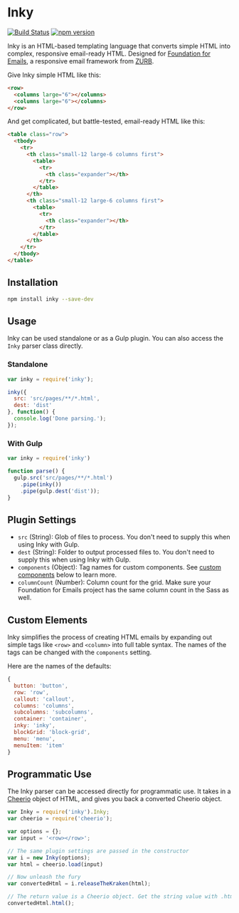 # Inky

[![Build Status](https://travis-ci.org/zurb/inky.svg?branch=master)](https://travis-ci.org/zurb/inky) [![npm version](https://badge.fury.io/js/inky.svg)](https://badge.fury.io/js/inky)

Inky is an HTML-based templating language that converts simple HTML into complex, responsive email-ready HTML. Designed for [Foundation for Emails](http://foundation.zurb.com/emails), a responsive email framework from [ZURB](http://zurb.com).

Give Inky simple HTML like this:

```html
<row>
  <columns large="6"></columns>
  <columns large="6"></columns>
</row>
```

And get complicated, but battle-tested, email-ready HTML like this:

```html
<table class="row">
  <tbody>
    <tr>
      <th class="small-12 large-6 columns first">
        <table>
          <tr>
            <th class="expander"></th>
          </tr>
        </table>
      </th>
      <th class="small-12 large-6 columns first">
        <table>
          <tr>
            <th class="expander"></th>
          </tr>
        </table>
      </th>
    </tr>
  </tbody>
</table>
```

## Installation

```bash
npm install inky --save-dev
```

## Usage

Inky can be used standalone or as a Gulp plugin. You can also access the `Inky` parser class directly.

### Standalone

```js
var inky = require('inky');

inky({
  src: 'src/pages/**/*.html',
  dest: 'dist'
}, function() {
  console.log('Done parsing.');
});
```

### With Gulp

```js
var inky = require('inky')

function parse() {
  gulp.src('src/pages/**/*.html')
    .pipe(inky())
    .pipe(gulp.dest('dist'));
}
```

## Plugin Settings

- `src` (String): Glob of files to process. You don't need to supply this when using Inky with Gulp.
- `dest` (String): Folder to output processed files to. You don't need to supply this when using Inky with Gulp.
- `components` (Object): Tag names for custom components. See [custom components](#custom-components) below to learn more.
- `columnCount` (Number): Column count for the grid. Make sure your Foundation for Emails project has the same column count in the Sass as well.

## Custom Elements

Inky simplifies the process of creating HTML emails by expanding out simple tags like `<row>` and `<column>` into full table syntax. The names of the tags can be changed with the `components` setting.

Here are the names of the defaults:

```js
{
  button: 'button',
  row: 'row',
  callout: 'callout',
  columns: 'columns',
  subcolumns: 'subcolumns',
  container: 'container',
  inky: 'inky',
  blockGrid: 'block-grid',
  menu: 'menu',
  menuItem: 'item'
}
```

## Programmatic Use

The Inky parser can be accessed directly for programmatic use. It takes in a [Cheerio](https://github.com/cheeriojs/cheerio) object of HTML, and gives you back a converted Cheerio object.

```js
var Inky = require('inky').Inky;
var cheerio = require('cheerio');

var options = {};
var input = '<row></row>';

// The same plugin settings are passed in the constructor
var i = new Inky(options);
var html = cheerio.load(input)

// Now unleash the fury
var convertedHtml = i.releaseTheKraken(html);

// The return value is a Cheerio object. Get the string value with .html()
convertedHtml.html();
```
